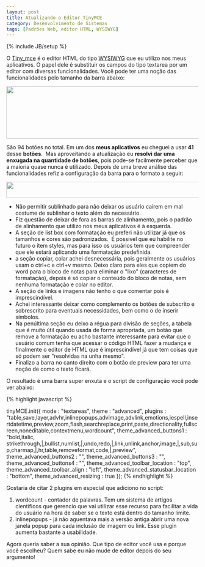 ```yaml
---
layout: post
title: Atualizando o Editor TinyMCE
category: Desenvolvimento de Sistemas
tags: [Padrões Web, editor HTML, WYSIWYG]
---
```


{% include JB/setup %}

O <a href="http://tinymce.moxiecode.com/index.php">Tiny_mce</a> é o editor HTML do tipo <a href="http://pt.wikipedia.org/wiki/WYSIWYG">WYSIWYG</a> que eu utilizo nos meus aplicativos. O papel dele é substituir os campos do tipo textarea por um editor com diversas funcionalidades. Você pode ter uma noção das funcionalidades pelo tamanho da barra abaixo:

<img class="alignnone" title="barra do tini_mce editor " src="http://valeriofarias.com/wp-content/uploads/2010/05/botoes_tiny_mce_editor.jpg" alt="" width="861" height="137" />

São 94 botões no total. Em um dos __meus aplicativos__ eu cheguei a usar __41__ desse __botões__.  Mas aproveitando a atualização eu __resolvi dar uma enxugada na quantidade de botões__, pois pode-se facilmente perceber que a maioria quase nunca é utilizado. Depois de uma breve análise das funcionalidades refiz a configuração da barra para o formato a seguir:

<img class="alignnone" title="Barra resumida do tiny_mce" src="http://valeriofarias.com/wp-content/uploads/2010/05/barra_resumida_tiny_mce_editor.jpg" alt="" width="721" height="42" />

-	Não permitir sublinhado para não deixar os usuário caírem em mal costume de sublinhar o texto além do necessário.
-	Fiz questão de deixar de fora as barras de alinhamento, pois o padrão de alinhamento que utilizo nos meus aplicativos é à esquerda. 
-	A seção de list box com formatação eu preferi não utilizar já que os tamanhos e cores são padronizados.  É possível que eu habilite no futuro o ítem styles, mas para isso os usuários tem que compreender que ele estará aplicando uma formatação predefinida.
-	a seção copiar, colar achei desnecessária, pois geralmente os usuários usam o ctrl+c e ctrl+v mesmo. Deixo claro para eles que copiem do word para o bloco de notas para eliminar o "lixo" (caracteres de formatação), depois é só copiar o conteúdo do bloco de notas, sem nenhuma formatação e colar no editor.
-	A seção de links e imagens não tenho o que comentar pois é imprescindível. 
-	Achei interessante deixar como complemento os botões de subscrito e sobrescrito para eventuais necessidades, bem como o de inserir símbolos.
-	Na penúltima seção eu deixo a régua para divisão de seções, a tabela que é muito útil quando usada de forma apropriada, um botão que remove a formatação eu acho bastante interessante para evitar que o usuário comum tenha que acessar o código HTML fazer a mudança e finalmente o editor de HTML que é imprescindível já que tem coisas que só podem ser "resolvidas na unha mesmo".
-	Finalizo a barra no canto direito com o botão de preview para ter uma noção de como o texto ficará. 

O resultado é uma barra super enxuta e o script de configuração você pode ver abaixo:

{% highlight javascript %}

tinyMCE.init({
mode : "textareas",
theme : "advanced",
plugins : "table,save,layer,advhr,inlinepopups,advimage,advlink,emotions,iespell,insertdatetime,preview,zoom,flash,searchreplace,print,paste,directionality,fullscreen,noneditable,contextmenu,wordcount",
theme_advanced_buttons1 : "bold,italic, strikethrough,|,bullist,numlist,|,undo,redo,|,link,unlink,anchor,image,|,sub,sup,charmap,|,hr,table,removeformat,code,|,preview",
theme_advanced_buttons2 : "",
theme_advanced_buttons3 : "",
theme_advanced_buttons4 : "",
theme_advanced_toolbar_location : "top",
theme_advanced_toolbar_align : "left",
theme_advanced_statusbar_location : "bottom",
theme_advanced_resizing : true
});
{% endhighlight %}


Gostaria de citar 2 plugins em especial que adiciono no script:

1.	wordcount - contador de palavras. Tem um sistema de artigos científicos que gerencio que vai utilizar esse recurso para facilitar a vida do usuário na hora de saber se o texto está dentro do tamanho limite. 
2.	inlinepopups - já não aguentava mais a versão antiga abrir uma nova janela popup para cada inclusão de imagem ou link. Esse plugin aumenta bastante a usabilidade.

Agora queria saber a sua opinião. Que tipo de editor você usa e porque você escolheu? Quem sabe eu não mude de editor depois do seu argumento!
